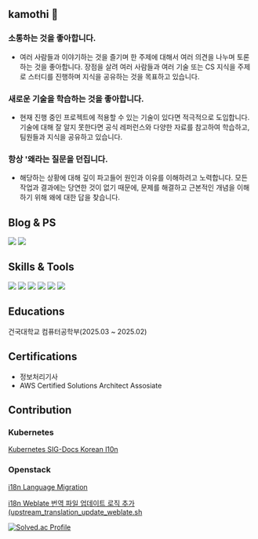 ## kamothi 👋 
### 소통하는 것을 좋아합니다.
- 여러 사람들과 이야기하는 것을 즐기며 한 주제에 대해서 여러 의견을 나누며 토론하는 것을 좋아합니다. 장점을 살려 여러 사람들과 여러 기술 또는 CS 지식을 주제로 스터디를 진행하며 지식을 공유하는 것을 목표하고 있습니다.
### 새로운 기술을 학습하는 것을 좋아합니다.
- 현재 진행 중인 프로젝트에 적용할 수 있는 기술이 있다면 적극적으로 도입합니다. 기술에 대해 잘 알지 못한다면 공식 레퍼런스와 다양한 자료를 참고하여 학습하고, 팀원들과 지식을 공유하고 있습니다.
### 항상 '왜라는 질문을 던집니다.
- 해당하는 상황에 대해 깊이 파고들어 원인과 이유를 이해하려고 노력합니다. 모든 작업과 결과에는 당연한 것이 없기 때문에, 문제를 해결하고 근본적인 개념을 이해하기 위해 왜에 대한 답을 찾습니다.
 
## Blog & PS
<p>
  <a href="https://blog.naver.com/kamothi" target="_blank"><img src="https://img.shields.io/badge/Blog-00C244?style=flat-square&logo=naver&logoColor=white"/></a>
  <a href="https://solved.ac/rhkddlf7911" target="_blank"><img src="https://img.shields.io/badge/Solved.ac-0A66C2?style=flat-square&logo=codeforces&logoColor=white"/></a>
</p>

## Skills & Tools
<p>
  <img src="https://img.shields.io/badge/spring-%236DB33F.svg?style=for-the-badge&logo=spring&logoColor=white"/>
  <img src="https://img.shields.io/badge/java-%23ED8B00.svg?style=for-the-badge&logo=openjdk&logoColor=white"/>
  <img src="https://img.shields.io/badge/c++-%2300599C.svg?style=for-the-badge&logo=c%2B%2B&logoColor=white"/>
  <img src="https://img.shields.io/badge/c-%2300599C.svg?style=for-the-badge&logo=c&logoColor=white"/>
  <img src="https://img.shields.io/badge/mysql-%2300f.svg?style=for-the-badge&logo=mysql&logoColor=white"/>
  <img src="https://img.shields.io/badge/MongoDB-%234ea94b.svg?style=for-the-badge&logo=mongodb&logoColor=white"/>
</p>

## Educations
건국대학교 컴퓨터공학부(2025.03 ~ 2025.02)

## Certifications
- 정보처리기사
- AWS Certified Solutions Architect Assosiate

## Contribution
### Kubernetes
[Kubernetes SIG-Docs Korean l10n](https://github.com/kubernetes/website/pulls?q=is%3Apr+author%3Akamothi+)

### Openstack
[i18n Language Migration](https://review.opendev.org/c/openstack/i18n/+/961371)

[i18n Weblate 번역 파일 업데이트 로직 추가(upstream_translation_update_weblate.sh](https://review.opendev.org/c/openstack/openstack-zuul-jobs/+/921878)

<!-- #### ⭐ Projects -->

[![Solved.ac Profile](http://mazassumnida.wtf/api/v2/generate_badge?boj=rhkddlf7911)](https://solved.ac/rhkddlf7911/)
